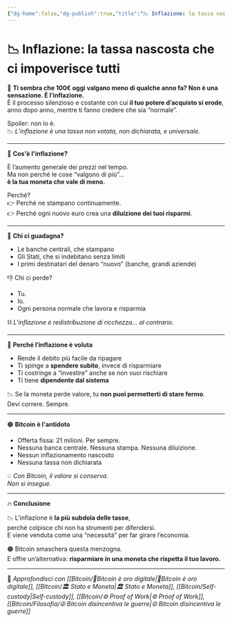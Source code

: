 ```yaml
---
{"dg-home":false,"dg-publish":true,"title":"📉 Inflazione: la tassa nascosta che ci impoverisce tutti","tags":["Bitcoin","Inflazione","Economia","Fiat","Risparmio","Libertà"],"date":"2025-07-09","permalink":"/bitcoin/inflazione/","dgPassFrontmatter":true}
---
```



# 📉 Inflazione: la tassa nascosta che ci impoverisce tutti

🧾 **Ti sembra che 100€ oggi valgano meno di qualche anno fa? Non è una sensazione. È l’inflazione.**  
È il processo silenzioso e costante con cui **il tuo potere d’acquisto si erode**, anno dopo anno, mentre ti fanno credere che sia “normale”.

Spoiler: non lo è.  
📉 *L’inflazione è una tassa non votata, non dichiarata, e universale.*

---

💸 **Cos'è l'inflazione?**

È l’aumento generale dei prezzi nel tempo.  
Ma non perché le cose “valgono di più”…  
**è la tua moneta che vale di meno.**

Perché?  
👉 Perché ne stampano continuamente.  
👉 Perché ogni nuovo euro crea una **diluizione dei tuoi risparmi**.

---

🧨 **Chi ci guadagna?**

- Le banche centrali, che stampano  
- Gli Stati, che si indebitano senza limiti  
- I primi destinatari del denaro “nuovo” (banche, grandi aziende)

👎 Chi ci perde?

- Tu.  
- Io.  
- Ogni persona normale che lavora e risparmia

⛓️ *L’inflazione è redistribuzione di ricchezza… al contrario.*

---

🏦 **Perché l’inflazione è voluta**

- Rende il debito più facile da ripagare  
- Ti spinge a **spendere subito**, invece di risparmiare  
- Ti costringe a “investire” anche se non vuoi rischiare  
- Ti tiene **dipendente dal sistema**

📉 Se la moneta perde valore, tu **non puoi permetterti di stare fermo**.  
Devi correre. Sempre.

---

🟠 **Bitcoin è l'antidoto**

- Offerta fissa: 21 milioni. Per sempre.  
- Nessuna banca centrale. Nessuna stampa. Nessuna diluizione.  
- Nessun inflazionamento nascosto  
- Nessuna tassa non dichiarata

💡 *Con Bitcoin, il valore si conserva.  
Non si insegue.*

---

🔥 **Conclusione**

📉 L’inflazione è **la più subdola delle tasse**,  
perché colpisce chi non ha strumenti per difendersi.  
E viene venduta come una “necessità” per far girare l’economia.

🟠 Bitcoin smaschera questa menzogna.  
E offre un’alternativa: **risparmiare in una moneta che rispetta il tuo lavoro.**

---

🔗 _Approfondisci con [[Bitcoin/🥇Bitcoin è oro digitale\|🥇Bitcoin è oro digitale]], [[Bitcoin/🏛️ Stato e Moneta\|🏛️ Stato e Moneta]], [[Bitcoin/Self-custody\|Self-custody]], [[Bitcoin/⚙️  Proof of Work\|⚙️  Proof of Work]], [[Bitcoin/Filosofia/☮️ Bitcoin disincentiva le guerre\|☮️ Bitcoin disincentiva le guerre]]_